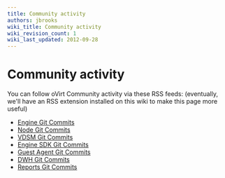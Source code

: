 ```yaml
---
title: Community activity
authors: jbrooks
wiki_title: Community activity
wiki_revision_count: 1
wiki_last_updated: 2012-09-28
---
```


<!-- TODO: Content review -->

# Community activity

You can follow oVirt Community activity via these RSS feeds: (eventually, we'll have an RSS extension installed on this wiki to make this page more useful)

*   [Engine Git Commits](http://pipes.yahoo.com/pipes/pipe.run?_id=3e5a869c3e5d19c9ba2bff3377babca8&_render=rss)
*   [Node Git Commits](http://gerrit.ovirt.org/gitweb?p=ovirt-node.git;a=rss)
*   [VDSM Git Commits](http://gerrit.ovirt.org/gitweb?p=vdsm.git;a=rss)
*   [Engine SDK Git Commits](http://gerrit.ovirt.org/gitweb?p=ovirt-engine-sdk.git;a=rss)
*   [Guest Agent Git Commits](http://gerrit.ovirt.org/gitweb?p=ovirt-guest-agent.git;a=rss)
*   [DWH Git Commits](http://gerrit.ovirt.org/gitweb?p=ovirt-dwh.git;a=rss)
*   [Reports Git Commits](http://gerrit.ovirt.org/gitweb?p=ovirt-reports.git;a=rss)
